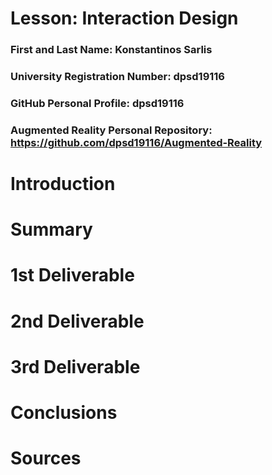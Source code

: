 # Lesson: Interaction Design

### First and Last Name: Konstantinos Sarlis
### University Registration Number: dpsd19116
### GitHub Personal Profile: dpsd19116
### Augmented Reality Personal Repository: <https://github.com/dpsd19116/Augmented-Reality>

# Introduction

# Summary


# 1st Deliverable


# 2nd Deliverable


# 3rd Deliverable 


# Conclusions


# Sources
